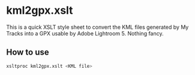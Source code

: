 # kml2gpx.xslt

This is a quick XSLT style sheet to convert the KML files generated by My Tracks into a GPX usable by Adobe Lightroom 5. Nothing fancy.

## How to use

```sh
xsltproc kml2gpx.xslt <KML file>
```